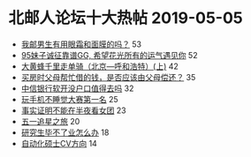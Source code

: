 # 北邮人论坛十大热帖 2019-05-05

- [我邮男生有用眼霜和面膜的吗？](https://bbs.byr.cn/article/Beauty/327103) 53
- [95妹子诚征靠谱GG, 希望花光所有的运气遇见你](https://bbs.byr.cn/article/Friends/1922772) 52
- [大黄蜂千里走单骑（北京—呼和浩特）(上)](https://bbs.byr.cn/article/Travel/141866) 42
- [买房时父母帮忙借的钱，是否应该由父母偿还？](https://bbs.byr.cn/article/Feeling/3109961) 35
- [中信银行软开没户口值得去吗](https://bbs.byr.cn/article/Job/2029745) 32
- [玩手机不睡觉大赛第一名](https://bbs.byr.cn/article/Picture/3240726) 25
- [事实证明不能在半夜看女团](https://bbs.byr.cn/article/Talking/6118245) 23
- [五一追星之旅](https://bbs.byr.cn/article/Photo/266942) 20
- [研究生毕不了业怎么办](https://bbs.byr.cn/article/BBSOpenAPI/1575) 18
- [自动化硕士CV方向](https://bbs.byr.cn/article/AimGraduate/1165529) 14



